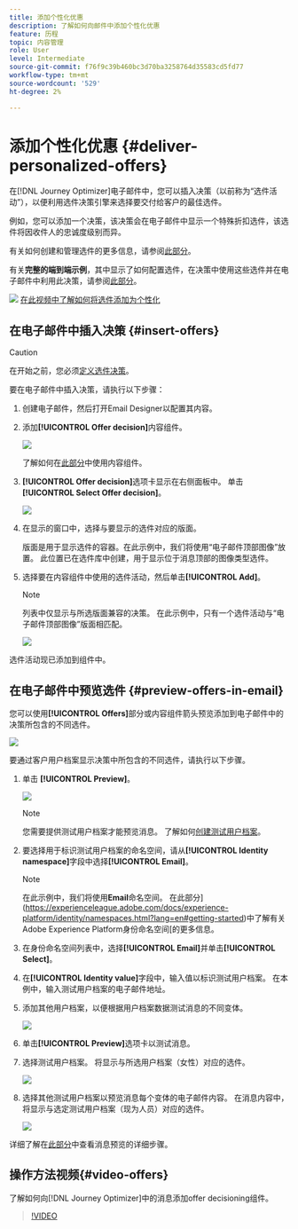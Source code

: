 ```yaml
---
title: 添加个性化优惠
description: 了解如何向邮件中添加个性化优惠
feature: 历程
topic: 内容管理
role: User
level: Intermediate
source-git-commit: f76f9c39b460bc3d70ba3258764d35583cd5fd77
workflow-type: tm+mt
source-wordcount: '529'
ht-degree: 2%

---
```


# 添加个性化优惠 {#deliver-personalized-offers}

在[!DNL Journey Optimizer]电子邮件中，您可以插入决策（以前称为“选件活动”），以便利用选件决策引擎来选择要交付给客户的最佳选件。

例如，您可以添加一个决策，该决策会在电子邮件中显示一个特殊折扣选件，该选件将因收件人的忠诚度级别而异。

有关如何创建和管理选件的更多信息，请参阅[此部分](offers/get-started/starting-offer-decisioning.md)。

有关&#x200B;**完整的端到端示例**，其中显示了如何配置选件，在决策中使用这些选件并在电子邮件中利用此决策，请参阅[此部分](offers/offers-e2e.md#insert-decision-in-email)。

![](assets/do-not-localize/how-to-video.png) [在此视频中了解如何将选件添加为个性化](#video-offers)

## 在电子邮件中插入决策 {#insert-offers}

>[!CAUTION]
>
>在开始之前，您必须[定义选件决策](offers/offer-activities/create-offer-activities.md)。

要在电子邮件中插入决策，请执行以下步骤：

1. 创建电子邮件，然后打开Email Designer以配置其内容。

1. 添加&#x200B;**[!UICONTROL Offer decision]**&#x200B;内容组件。

   ![](assets/deliver-offer-component.png)

   了解如何在[此部分](content-components.md)中使用内容组件。

1. **[!UICONTROL Offer decision]**&#x200B;选项卡显示在右侧面板中。 单击 **[!UICONTROL Select Offer decision]**。

   ![](assets/deliver-offer-tab.png)

1. 在显示的窗口中，选择与要显示的选件对应的版面。

   [](offers/offer-library/creating-placements.md) 版面是用于显示选件的容器。在此示例中，我们将使用“电子邮件顶部图像”放置。 此位置已在选件库中创建，用于显示位于消息顶部的图像类型选件。

1. 选择要在内容组件中使用的选件活动，然后单击&#x200B;**[!UICONTROL Add]**。

   >[!NOTE]
   >
   >列表中仅显示与所选版面兼容的决策。 在此示例中，只有一个选件活动与“电子邮件顶部图像”版面相匹配。

   ![](assets/deliver-offer-placement.png)

选件活动现已添加到组件中。


## 在电子邮件中预览选件 {#preview-offers-in-email}

您可以使用&#x200B;**[!UICONTROL Offers]**&#x200B;部分或内容组件箭头预览添加到电子邮件中的决策所包含的不同选件。

![](assets/deliver-offer-preview.png)

要通过客户用户档案显示决策中所包含的不同选件，请执行以下步骤。

1. 单击 **[!UICONTROL Preview]**。

   ![](assets/deliver-offer-preview-button.png)

   >[!NOTE]
   >
   >您需要提供测试用户档案才能预览消息。 了解如何[创建测试用户档案](building-journeys/creating-test-profiles.md)。

1. 要选择用于标识测试用户档案的命名空间，请从&#x200B;**[!UICONTROL Identity namespace]**&#x200B;字段中选择&#x200B;**[!UICONTROL Email]**。

   >[!NOTE]
   >
   >在此示例中，我们将使用&#x200B;**Email**&#x200B;命名空间。 在此部分](https://experienceleague.adobe.com/docs/experience-platform/identity/namespaces.html?lang=en#getting-started)中了解有关Adobe Experience Platform身份命名空间[的更多信息。

1. 在身份命名空间列表中，选择&#x200B;**[!UICONTROL Email]**&#x200B;并单击&#x200B;**[!UICONTROL Select]**。

1. 在&#x200B;**[!UICONTROL Identity value]**&#x200B;字段中，输入值以标识测试用户档案。 在本例中，输入测试用户档案的电子邮件地址。

   <!--For example enter smith@adobe.com and click the **[!UICONTROL Add profile]** button.-->

1. 添加其他用户档案，以便根据用户档案数据测试消息的不同变体。

   ![](assets/deliver-offer-test-profiles.png)

1. 单击&#x200B;**[!UICONTROL Preview]**&#x200B;选项卡以测试消息。

1. 选择测试用户档案。 将显示与所选用户档案（女性）对应的选件。

   ![](assets/deliver-offer-test-profile-female-preview.png)

1. 选择其他测试用户档案以预览消息每个变体的电子邮件内容。 在消息内容中，将显示与选定测试用户档案（现为人员）对应的选件。

   ![](assets/deliver-offer-test-profile-male-preview.png)

详细了解在[此部分](#preview-your-messages)中查看消息预览的详细步骤。

## 操作方法视频{#video-offers}

了解如何向[!DNL Journey Optimizer]中的消息添加offer decisioning组件。

>[!VIDEO](https://video.tv.adobe.com/v/334088?quality=12)
